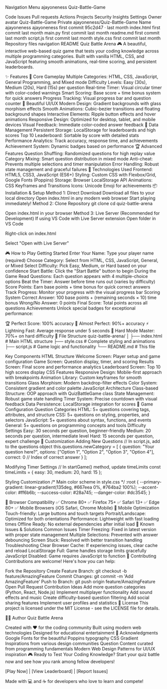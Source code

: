 Navigation Menu
ajayoneness
Quiz-Battle-Game

Code
Issues
Pull requests
Actions
Projects
Security
Insights
Settings
Owner avatar
Quiz-Battle-Game
Private
ajayoneness/Quiz-Battle-Game
Name		
ajayoneness
ajayoneness
first commit
95c2d47
 · 
last month
index.html
first commit
last month
main.py
first commit
last month
readme.md
first commit
last month
script.js
first commit
last month
style.css
first commit
last month
Repository files navigation
README
Quiz Battle Arena 🎮
A beautiful, interactive web-based quiz game that tests your coding knowledge across multiple programming categories. Built with vanilla HTML, CSS, and JavaScript featuring smooth animations, real-time scoring, and persistent leaderboards.

✨ Features
🎯 Core Gameplay
Multiple Categories: HTML, CSS, JavaScript, General Programming, and Mixed mode
Difficulty Levels: Easy (30s), Medium (20s), Hard (15s) per question
Real-time Timer: Visual circular timer with color-coded warnings
Smart Scoring: Base score + time bonus system for quick answers
Progress Tracking: Visual progress bar and question counter
🎨 Beautiful UI/UX
Modern Design: Gradient backgrounds with glass morphism effects
Smooth Animations: Cubic-bezier transitions and floating background shapes
Interactive Elements: Ripple button effects and hover animations
Responsive Design: Optimized for desktop, tablet, and mobile devices
Visual Feedback: Immediate color-coded answer feedback
💾 Data Management
Persistent Storage: LocalStorage for leaderboards and high scores
Top 10 Leaderboard: Sortable by score with detailed stats
Performance Analytics: Track accuracy, response time, and achievements
Achievement System: Dynamic badges based on performance
🏆 Advanced Features
Question Shuffling: Randomized questions for high replay value
Category Mixing: Smart question distribution in mixed mode
Anti-cheat: Prevents multiple selections and timer manipulation
Error Handling: Robust state management and graceful failures
🚀 Technologies Used
Frontend: HTML5, CSS3, JavaScript (ES6+)
Styling: Custom CSS with Flexbox/Grid, Google Fonts (Poppins)
Storage: Browser LocalStorage API
Animations: CSS Keyframes and Transitions
Icons: Unicode Emoji for achievements
📦 Installation & Setup
Method 1: Direct Download
Download all files to your local directory
Open index.html in any modern web browser
Start playing immediately!
Method 2: Clone Repository
git clone cd quiz-battle-arena

Open index.html in your browser
Method 3: Live Server (Recommended for Development)
If using VS Code with Live Server extension Open folder in VS Code

Right-click on index.html

Select "Open with Live Server"

🎮 How to Play
Getting Started
Enter Your Name: Type your player name (required)
Choose Category: Select from HTML, CSS, JavaScript, General, or Mixed
Select Difficulty: Pick Easy, Medium, or Hard based on your confidence
Start Battle: Click the "Start Battle" button to begin
During the Game
Read Questions: Each question appears with 4 multiple-choice options
Beat the Timer: Answer before time runs out (varies by difficulty)
Score Points: Earn base points + time bonus for quick correct answers
Track Progress: Monitor your progress with the visual progress bar
Scoring System
Correct Answer: 100 base points + (remaining seconds × 10) time bonus
Wrong/No Answer: 0 points
Final Score: Total points across all questions
Achievements
Unlock special badges for exceptional performance:

🏆 Perfect Score: 100% accuracy
🥇 Almost Perfect: 90%+ accuracy
⚡ Lightning Fast: Average response under 5 seconds
💪 Hard Mode Master: 70%+ on hard difficulty
📁 File Structure
quiz-battle-arena/ │ ├── index.html # Main HTML structure ├── style.css # Complete styling and animations ├── script.js # Game logic and functionality └── README.md # This file

Key Components
HTML Structure
Welcome Screen: Player setup and game configuration
Game Screen: Question display, timer, and scoring
Results Screen: Final score and performance analytics
Leaderboard Screen: Top 10 high scores display
CSS Features
Responsive Design: Mobile-first approach with breakpoints
Animation Library: Custom keyframes for smooth transitions
Glass Morphism: Modern backdrop-filter effects
Color System: Consistent gradient and color palette
JavaScript Architecture
Class-based Structure: OOP approach with QuizBattleGame class
State Management: Robust game state handling
Timer System: Precise countdown with visual feedback
Data Persistence: LocalStorage integration for scores
🎯 Game Configuration
Question Categories
HTML: 5+ questions covering tags, attributes, and structure
CSS: 5+ questions on styling, properties, and selectors
JavaScript: 5+ questions about syntax, functions, and events
General: 5+ questions on programming concepts and tools
Difficulty Settings
Easy: 30 seconds per question, beginner-friendly
Medium: 20 seconds per question, intermediate level
Hard: 15 seconds per question, expert challenge
🔧 Customization
Adding New Questions
// In script.js, add to the questions object this.questions.newCategory = [ { question: "Your question here?", options: ["Option 1", "Option 2", "Option 3", "Option 4"], correct: 0 // Index of correct answer } ];

Modifying Timer Settings
// In startGame() method, update timeLimits const timeLimits = { easy: 30, medium: 20, hard: 15 };

Styling Customization
/* Main color scheme in style.css */ :root { --primary-gradient: linear-gradient(135deg, #667eea 0%, #764ba2 100%); --accent-color: #ff6b6b; --success-color: #28a745; --danger-color: #dc3545; }

🌟 Browser Compatibility
✅ Chrome 80+
✅ Firefox 75+
✅ Safari 13+
✅ Edge 80+
✅ Mobile Browsers (iOS Safari, Chrome Mobile)
📱 Mobile Optimization
Touch-friendly: Large buttons and touch targets
Portrait/Landscape: Optimized for both orientations
Performance: Lightweight with fast loading times
Offline Ready: No external dependencies after initial load
🐛 Known Issues & Solutions
Common Issues
Timer Freezing: Fixed in latest version with proper state management
Multiple Selections: Prevented with answer debouncing
Screen Stuck: Resolved with better transition handling
Troubleshooting
Clear Browser Cache: If experiencing issues, clear cache and reload
LocalStorage Full: Game handles storage limits gracefully
JavaScript Disabled: Game requires JavaScript to function
🤝 Contributing
Contributions are welcome! Here's how you can help:

Fork the Repository
Create Feature Branch: git checkout -b feature/AmazingFeature
Commit Changes: git commit -m 'Add AmazingFeature'
Push to Branch: git push origin feature/AmazingFeature
Open Pull Request
Contribution Ideas
 Add more question categories (Python, React, Node.js)
 Implement multiplayer functionality
 Add sound effects and music
 Create difficulty-based question filtering
 Add social sharing features
 Implement user profiles and statistics
📄 License
This project is licensed under the MIT License - see the LICENSE file for details.

👨‍💻 Author
Quiz Battle Arena

Created with ❤️ for the coding community
Built using modern web technologies
Designed for educational entertainment
🙏 Acknowledgments
Google Fonts for the beautiful Poppins typography
CSS Gradient Inspirations from various design communities
Question Content curated from programming fundamentals
Modern Web Design Patterns for UI/UX inspiration
🎮 Ready to Test Your Coding Knowledge?
Start your quiz battle now and see how you rank among fellow developers!

[Play Now] | [View Leaderboard] | [Report Issues]

Made with 💻 and ☕ for developers who love to learn and compete!
